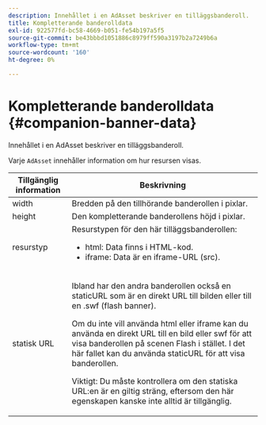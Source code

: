 ```yaml
---
description: Innehållet i en AdAsset beskriver en tilläggsbanderoll.
title: Kompletterande banderolldata
exl-id: 922577fd-bc58-4669-b051-fe54b197a5f5
source-git-commit: be43bbbd1051886c8979ff590a3197b2a7249b6a
workflow-type: tm+mt
source-wordcount: '160'
ht-degree: 0%

---
```


# Kompletterande banderolldata {#companion-banner-data}

Innehållet i en AdAsset beskriver en tilläggsbanderoll.

<!--<a id="section_D730B4FD6FD749E9860B6A07FC110552"></a>-->

Varje `AdAsset` innehåller information om hur resursen visas.

<table id="table_760C885E2DCA4BE983CC57FDA7BD5B14"> 
 <thead> 
  <tr> 
   <th colname="col1" class="entry"> Tillgänglig information </th> 
   <th colname="col2" class="entry"> Beskrivning </th> 
  </tr> 
 </thead>
 <tbody> 
  <tr> 
   <td colname="col1"> width </td> 
   <td colname="col2"> Bredden på den tillhörande banderollen i pixlar. </td> 
  </tr> 
  <tr> 
   <td colname="col1"> height </td> 
   <td colname="col2"> Den kompletterande banderollens höjd i pixlar. </td> 
  </tr> 
  <tr> 
   <td colname="col1"> resurstyp </td> 
   <td colname="col2">Resurstypen för den här tilläggsbanderollen: 
    <ul id="ul_A067787FE49E4B6095BE0AC1D447DBB3"> 
     <li id="li_02B7224C67004095B3F6E50FD21E507E">html: Data finns i HTML-kod. </li> 
     <li id="li_5F37E14472424F808C6094F42009E676">iframe: Data är en iframe-URL (src). </li> 
    </ul> </td> 
  </tr> 
  <tr> 
   <td colname="col1"> statisk URL </td> 
   <td colname="col2"> <p>Ibland har den andra banderollen också en <span class="codeph"> staticURL</span> som är en direkt URL till bilden eller till en <span class="codeph"> .swf</span> (flash banner). </p> <p>Om du inte vill använda html eller iframe kan du använda en direkt URL till en bild eller swf för att visa banderollen på scenen Flash i stället. I det här fallet kan du använda <span class="codeph"> staticURL</span> för att visa banderollen. </p> <p>Viktigt: Du måste kontrollera om den statiska URL:en är en giltig sträng, eftersom den här egenskapen kanske inte alltid är tillgänglig. </p> </td> 
  </tr> 
 </tbody> 
</table>
